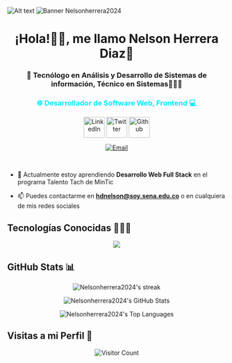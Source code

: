 <!-- Agregar banner -->
![Alt text](relative/path/to/assets/devroom.gif?raw=true "Title")
![Banner Nelsonherrera2024](./assets/devroom.gif)

<h1 align="center">¡Hola!👋🏼, me llamo Nelson Herrera Diaz🚀</h1>

<h3 align="center">👾 Tecnólogo en Análisis y Desarrollo de Sistemas de información, Técnico en Sistemas👨🏻‍💻</h3>
<h3 align="center" style="color: #00EAFF;">🌐 Desarrollador de Software Web, Frontend 💻</h3>

<p align="center">
  <a href="https://www.linkedin.com/in/nelsonherreradiaz" target="_blank"><img align="center" width="48px" alt="LinkedIn" title="LinkedIn" src="https://img.icons8.com/?size=100&id=8808&format=png&color=00EAFF"/></a>
  <a href="https://x.com/Nelson2024Diaz" target="_blank"><img align="center" width="48px" alt="Twitter" title="Twitter"  src="https://img.icons8.com/?size=100&id=phOKFKYpe00C&format=png&color=00EAFF"/></a>
  <a href="https://www.instagram.com/CarlosEspiPliego" target="_blank"><img align="center" src="https://img.icons8.com/?size=100&id=32309&format=png&color=00EAFF" alt="Github" title="Github" width="48px"/></a>
</p>

<p align="center">
  <a href="mailto:hdnelson@soy.sena.edu.co"><img align="center" src="https://img.shields.io/badge/Gmail-D14836?style=for-the-badge&logo=gmail&logoColor=white" alt="Email"/></a>
</p>

<br>

<p align="left">

- 🌱 Actualmente estoy aprendiendo **Desarrollo Web Full Stack** en el programa Talento Tach  de MinTic

- 📫 Puedes contactarme en **hdnelson@soy.sena.edu.co** o en cualquiera de mis redes sociales
</p>

<h2 align="left">Tecnologías Conocidas 👨🏻‍💻</h2>
<p align="center">
  <a href="https://skillicons.dev">
    <img src="https://skillicons.dev/icons?i=java,javascript,html,css,react,vite,bootstrap,git,github,gitlab,mysql,mongodb,figma,vscode,postman,Astro,&perline=7" />
  </a>
</p>

<h2 align="left">GitHub Stats 📊</h2>

<p align="center">
  <img title="🔥 Get streak stats for your profile at git.io/streak-stats" alt="Nelsonherrera2024's streak" src="https://github.com/Nelsonherrera2024?user=Nelsonherrera2024&theme=transparent&hide_border=true&locale=es"/>
</p>

<p align="center">
  <img alt="Nelsonherrera2024's GitHub Stats" src="https://github-readme-stats.vercel.app/api?username=Nelsonherrera2024&show_icons=true&theme=transparent&hide_border=true"/>
</p>

<p align="center">
  <img alt="Nelsonherrera2024's Top Languages" src="https://github-readme-stats.vercel.app/api/top-langs/?username=Nelsonherrera2024&theme=transparent&langs_count=10&hide_border=true"/>
</p>

<h2 align="left">Visitas a mi  Perfil 👀</h2>

<p align="center">
  <img src="https://profile-counter.glitch.me/Nelsonherrera2024/count.svg" alt="Visitor Count"/>
</p>

